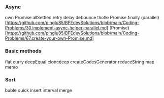 ### Async

own Promise
    allSettled
retry
delay
debounce
thotle
Promise.finally
(parallel)[https://github.com/pinglu85/BFEdevSolutions/blob/main/Coding-Problems/30.implement-async-helper-parallel.md]
(Promise)[https://github.com/pinglu85/BFEdevSolutions/blob/main/Coding-Problems/67.create-your-own-Promise.md]

### Basic methods

flat
curry
deepEqual
    clonedeep
createCodesGenerator
reduceString
map
memo

### Sort

buble
quick
insert
interval
merge